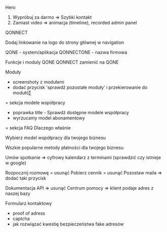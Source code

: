 Hero

1. Wypróbuj za darmo => Szybki kontakt
2. Zamiast video => animacja (timeline), recorded admin panel

QONNECT

Dodaj linkowanie na logo do strony głównej w navigation

QONE - system/aplikacja
QONNECTONE - nazwa firmowa

Funkcje i moduly QONE
QONNECT zamienić na QONE

Moduły
- screenshoty z modułami
- dodać przycisk 'sprawdź pozostałe moduły' i przekierowanie do modułó∑

= sekcja modele współpracy
- poprawka title - Sprawdź dostępne modele współpracy
- wyrzucamy model abonamentowy

= sekcja FAQ
Dlaczego właśnie

Wybierz model współpracy dla twojego biznesu

Wszkie popularne metody płatności dla twojego biznesu

Umów spotkanie => cyfrowy kalendarz z terminami (sprawdzić czy istnieje w google)

Rozpocznij rozmowę = usunąć
Pobierz cennik = usunąć
Pozostaw maila => dodać taki przycisk

Dokumentacja API => usunąć
Centrum pomocy => klient podaje adres z naszej bazy

Formularz kontaktowy
- proof of adress
- captcha
- jak rozwiązać kwestię bezpieczeństwa fake adresów


